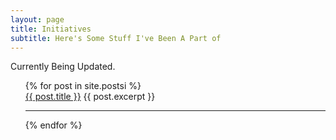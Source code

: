 ```yaml
---
layout: page
title: Initiatives
subtitle: Here's Some Stuff I've Been A Part of
---
```

Currently Being Updated.
<ul>
  {% for post in site.postsi %}
    <div>
      <a href="{{ post.url }}">{{ post.title }}</a>
      {{ post.excerpt }}
    <hr>
    </div>
  {% endfor %}
</ul>
